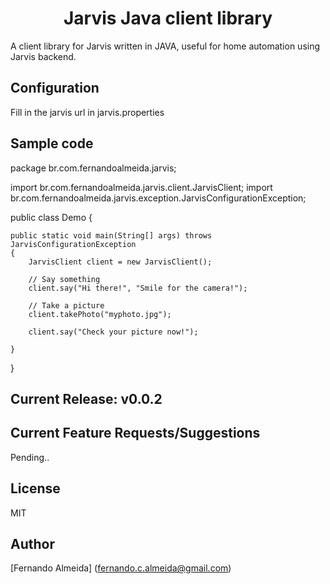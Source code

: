 <h1 align="center">Jarvis Java client library</h1>

<p>
A client library for Jarvis written in JAVA, useful for home automation using Jarvis backend.
</p>

## Configuration
<p>
	Fill in the jarvis url in jarvis.properties
</p>

## Sample code
<p>

package br.com.fernandoalmeida.jarvis;

import br.com.fernandoalmeida.jarvis.client.JarvisClient;
import br.com.fernandoalmeida.jarvis.exception.JarvisConfigurationException;

public class Demo
{

	public static void main(String[] args) throws JarvisConfigurationException
	{
		JarvisClient client = new JarvisClient();

		// Say something
		client.say("Hi there!", "Smile for the camera!");

		// Take a picture
		client.takePhoto("myphoto.jpg");

		client.say("Check your picture now!");

	}

}

</p>

## Current Release: v0.0.2

## Current Feature Requests/Suggestions
Pending..

## License
MIT

## Author
[Fernando Almeida] (fernando.c.almeida@gmail.com)

